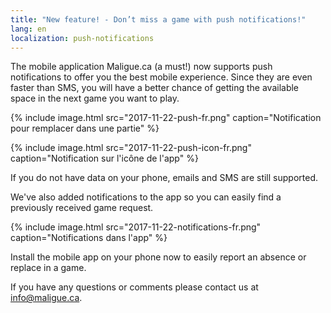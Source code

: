 ```yaml
---
title: "New feature! - Don’t miss a game with push notifications!"
lang: en
localization: push-notifications
---
```

The mobile application Maligue.ca (a must!) now supports push notifications to offer you the best mobile experience. Since they are even faster than SMS, you will have a better chance of getting the available space in the next game you want to play.

{% include image.html src="2017-11-22-push-fr.png" caption="Notification pour remplacer dans une partie" %}

{% include image.html src="2017-11-22-push-icon-fr.png" caption="Notification sur l'icône de l'app" %}

If you do not have data on your phone, emails and SMS are still supported.

We've also added notifications to the app so you can easily find a previously received game request.

{% include image.html src="2017-11-22-notifications-fr.png" caption="Notifications dans l'app" %}

Install the mobile app on your phone now to easily report an absence or replace in a game.

If you have any questions or comments please contact us at info@maligue.ca.